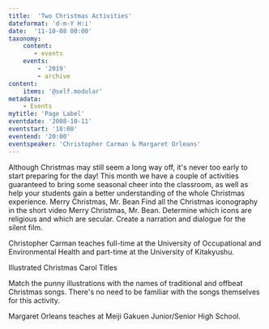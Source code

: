 ```yaml
---
title:  'Two Christmas Activities'
dateformat: 'd-m-Y H:i'
date:  '11-10-08 00:00'
taxonomy:
    content:
       - events
    events:
        - '2019' 
        - archive
content:
    items: '@self.modular'
metadata:
    - Events
mytitle: 'Page Label'
eventdate: '2008-10-11'
eventstart: '18:00'
eventend: '20:00'
eventspeaker: 'Christopher Carman & Margaret Orleans'
---
```


Although Christmas may still seem a long way off, it's never too early to start preparing for the day! This month we have a couple of activities guaranteed to bring some seasonal cheer into the classroom, as well as help your students gain a better understanding of the whole Christmas experience.
Merry Christmas, Mr. Bean
Find all the Christmas iconography in the short video Merry Christmas, Mr. Bean. Determine which icons are religious and which are secular. Create a narration and dialogue for the silent film.


Christopher Carman teaches full-time at the University of Occupational and Environmental Health and part-time at the University of Kitakyushu.

Illustrated Christmas Carol Titles

 Match the punny illustrations with the names of traditional and offbeat Christmas songs. There's no need to be familiar with the songs themselves for this activity.


Margaret Orleans teaches at Meiji Gakuen Junior/Senior High School.


